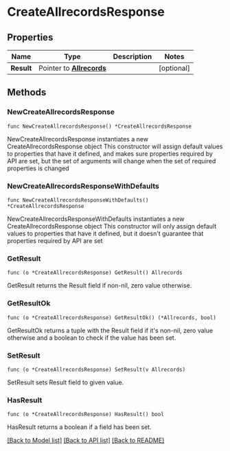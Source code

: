 # CreateAllrecordsResponse

## Properties

Name | Type | Description | Notes
------------ | ------------- | ------------- | -------------
**Result** | Pointer to [**Allrecords**](Allrecords.md) |  | [optional] 

## Methods

### NewCreateAllrecordsResponse

`func NewCreateAllrecordsResponse() *CreateAllrecordsResponse`

NewCreateAllrecordsResponse instantiates a new CreateAllrecordsResponse object
This constructor will assign default values to properties that have it defined,
and makes sure properties required by API are set, but the set of arguments
will change when the set of required properties is changed

### NewCreateAllrecordsResponseWithDefaults

`func NewCreateAllrecordsResponseWithDefaults() *CreateAllrecordsResponse`

NewCreateAllrecordsResponseWithDefaults instantiates a new CreateAllrecordsResponse object
This constructor will only assign default values to properties that have it defined,
but it doesn't guarantee that properties required by API are set

### GetResult

`func (o *CreateAllrecordsResponse) GetResult() Allrecords`

GetResult returns the Result field if non-nil, zero value otherwise.

### GetResultOk

`func (o *CreateAllrecordsResponse) GetResultOk() (*Allrecords, bool)`

GetResultOk returns a tuple with the Result field if it's non-nil, zero value otherwise
and a boolean to check if the value has been set.

### SetResult

`func (o *CreateAllrecordsResponse) SetResult(v Allrecords)`

SetResult sets Result field to given value.

### HasResult

`func (o *CreateAllrecordsResponse) HasResult() bool`

HasResult returns a boolean if a field has been set.


[[Back to Model list]](../README.md#documentation-for-models) [[Back to API list]](../README.md#documentation-for-api-endpoints) [[Back to README]](../README.md)


